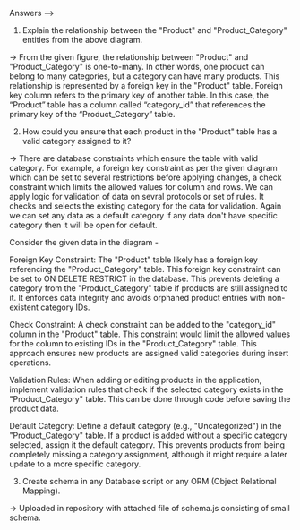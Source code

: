 Answers -->

1. Explain the relationship between the "Product" and "Product_Category" entities from the above diagram.

-> From the given figure, the relationship between "Product" and "Product_Category" is one-to-many. In other words, one product can belong to many categories, but a category can have many products. This relationship is represented by a foreign key in the "Product" table. Foreign key column refers to the primary key of another table.  In this case, the “Product” table has a column called “category_id” that references the primary key of the “Product_Category” table.

2. How could you ensure that each product in the "Product" table has a valid category assigned to it?

-> There are database constraints which ensure the table with valid category. For example, a foreign key constraint as per the given diagram which can be set to several restrictions before applying changes, a check constraint which limits the allowed values for column and rows. 
We can apply logic for validation of data on sevral protocols or set of rules. It checks and selects the existing category for the data for validation. Again we can set any data as a default category if any data don't have specific category then it will be open for default.

Consider the given data in the diagram -

Foreign Key Constraint: The "Product" table likely has a foreign key referencing the "Product_Category" table. This foreign key constraint can be set to ON DELETE RESTRICT in the database. This prevents deleting a category from the "Product_Category" table if products are still assigned to it. It enforces data integrity and avoids orphaned product entries with non-existent category IDs.

Check Constraint:  A check constraint can be added to the "category_id" column in the "Product" table.  This constraint would limit the allowed values for the column to existing IDs in the "Product_Category" table. This approach ensures new products are assigned valid categories during insert operations.

Validation Rules:  When adding or editing products in the application, implement validation rules that check if the selected category exists in the "Product_Category" table. This can be done through code before saving the product data.

Default Category: Define a default category (e.g., "Uncategorized") in the "Product_Category" table. If a product is added without a specific category selected, assign it the default category.  This prevents products from being completely missing a category assignment, although it might require a later update to a more specific category.

3. Create schema in any Database script or any ORM (Object Relational Mapping).

-> Uploaded in repository with attached file of schema.js consisting of small schema.
